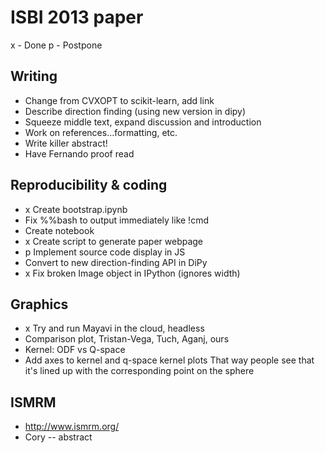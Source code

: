 # ISBI 2013 paper

x - Done
p - Postpone

## Writing

- Change from CVXOPT to scikit-learn, add link
- Describe direction finding (using new version in dipy)
- Squeeze middle text, expand discussion and introduction
- Work on references...formatting, etc. 
- Write killer abstract!
- Have Fernando proof read

## Reproducibility & coding

- x Create bootstrap.ipynb
- Fix %%bash to output immediately like !cmd
- Create notebook
- x Create script to generate paper webpage
- p Implement source code display in JS
- Convert to new direction-finding API in DiPy
- x Fix broken Image object in IPython (ignores width)

## Graphics

- x Try and run Mayavi in the cloud, headless
- Comparison plot, Tristan-Vega, Tuch, Aganj, ours
- Kernel: ODF vs Q-space
- Add axes to kernel and q-space kernel plots
  That way people see that it's lined up with the corresponding point on the
  sphere

## ISMRM

- <http://www.ismrm.org/>
- Cory -- abstract

